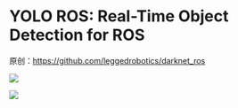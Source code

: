 # YOLO ROS: Real-Time Object Detection for ROS

原创：https://github.com/leggedrobotics/darknet_ros

![](https://github.com/zhuzhengming/darknet_ros_yolo3/tree/main/darknet_image/5.png)

![](https://github.com/zhuzhengming/darknet_ros_yolo3/tree/main/darknet_image/8.png)

